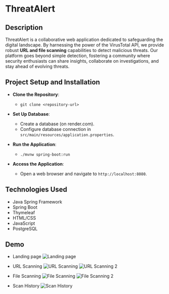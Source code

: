 
# ThreatAlert

## Description

ThreatAlert is a collaborative web application dedicated to safeguarding the digital landscape. By harnessing the power of the VirusTotal API, we provide robust **URL and file scanning** capabilities to detect malicious threats. Our platform goes beyond simple detection, fostering a community where security enthusiasts can share insights, collaborate on investigations, and stay ahead of evolving threats.

## Project Setup and Installation

 -  **Clone the Repository**:
     
    - `git clone <repository-url>`
    
 -  **Set Up Database**:
    
    -   Create a database (on render.com).
    -   Configure database connection in `src/main/resources/application.properties`.
 -  **Run the Application**:
    
   
	 -  `./mvnw spring-boot:run` 
    
- **Access the Application**:
    
    -   Open a web browser and navigate to `http://localhost:8080`.

## Technologies Used

-   Java Spring Framework
-   Spring Boot
-   Thymeleaf
-   HTML/CSS
-   JavaScript
- PostgreSQL

## Demo
- Landing page
![Landing page](https://i.imgur.com/8YI0l5w.png)
- URL Scanning
![URL Scanning](https://i.imgur.com/KIXnkc2.png)
![URL Scanning 2](https://i.imgur.com/IwUP8YJ.png)

- File Scanning
![File Scanning](https://i.imgur.com/fTHshKV.png)
![File Scanning 2](https://i.imgur.com/o4ROg0W.png)

- Scan History
![Scan History](https://i.imgur.com/tpYraJi.png)
